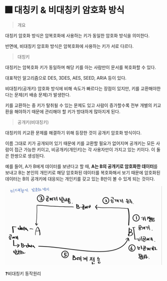# 🎆 대칭키 & 비대칭키 암호화 방식

> 개요

대칭키 암호화 방식은 암복호화에 사용하는 키가 동일한 암호화 방식을 의미한다.

반면에, 비대칭키 암호화 방식은 암복호화에 사용하는 키가 서로 다르다.

> 대칭키

대칭키는 암복호화 키가 동일하며 해당 키를 아는 사람만이 문서를 복호화할 수 있다.

대표적인 알고리즘으로 DES, 3DES, AES, SEED, ARIA 등이 있다.

비대칭키(공개키) 암호화 방식에 비해 속도가 빠르다는 장점이 있지만, 키를 교환해야한다는 문제(키 배송 문제)가 발생한다.

키를 교환하는 중 키가 탈취될 수 있는 문제도 있고 사람이 증가할수록 전부 개별의 키교환을 해야하기 때문에 관리해야 할 키가 방대하게 많아지게 된다.

> 공개키(비대칭키)

대칭키의 키교환 문제를 해결하기 위해 등장한 것이 공개키 암호화 방식이다. 

이름 그대로 키가 공개되어 있기 때문에 키를 교환할 필요가 없어지며 공개키는 모든 사람이 접근 가능한 키이고, 비공개키(개인키)는 각 사용자만이 가지고 있는 키이다. 이 둘은 한쌍으로 생성된다.

예를 들어, A가 B에게 데이터를 보낸다고 할 때, **A는 B의 공개키로 암호화한 데이터**를 보내고 B는 본인의 개인키로 해당 암호화된 데이터를 복호화해서 보기 때문에 암호화된 데이터는 B의 공개키에 대응되는 개인키를 갖고 있는 B만이 볼 수 있게 되는 것이다.

![img](https://github.com/hyensukim/PlayData_class/blob/main/images/%EB%B9%84%EB%8C%80%EC%B9%AD%20%EB%8C%80%EC%B9%AD%ED%82%A4.jpg?raw=true)


❓비대칭키 동작원리
